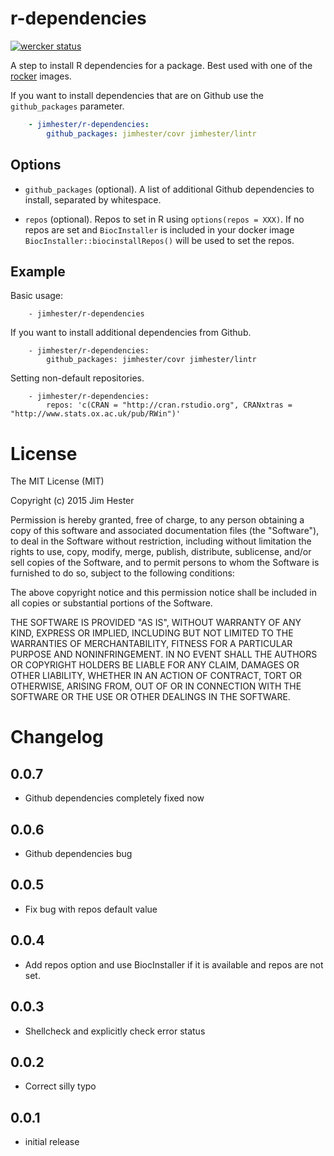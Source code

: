 # r-dependencies
[![wercker status](https://app.wercker.com/status/897ade61fbdb92ac450cf84c4006a281/s "wercker status")](https://app.wercker.com/project/bykey/897ade61fbdb92ac450cf84c4006a281)

A step to install R dependencies for a package.  Best used with one of the
[rocker](https://registry.hub.docker.com/repos/rocker/) images.

If you want to install dependencies that are on Github use the `github_packages`
parameter.


```yaml
    - jimhester/r-dependencies:
        github_packages: jimhester/covr jimhester/lintr
```

## Options
* `github_packages` (optional). A list of additional Github dependencies to
  install, separated by whitespace.

* `repos` (optional). Repos to set in R using `options(repos = XXX)`.  If no
  repos are set and `BiocInstaller` is included in your docker image
  `BiocInstaller::biocinstallRepos()` will be used to set the repos.

## Example

Basic usage:
```
    - jimhester/r-dependencies
```

If you want to install additional dependencies from Github.

```
    - jimhester/r-dependencies:
        github_packages: jimhester/covr jimhester/lintr
```

Setting non-default repositories.

```
    - jimhester/r-dependencies:
        repos: 'c(CRAN = "http://cran.rstudio.org", CRANxtras = "http://www.stats.ox.ac.uk/pub/RWin")'
```

# License

The MIT License (MIT)

Copyright (c) 2015 Jim Hester

Permission is hereby granted, free of charge, to any person obtaining a copy of
this software and associated documentation files (the "Software"), to deal in
the Software without restriction, including without limitation the rights to
use, copy, modify, merge, publish, distribute, sublicense, and/or sell copies of
the Software, and to permit persons to whom the Software is furnished to do so,
subject to the following conditions:

The above copyright notice and this permission notice shall be included in all
copies or substantial portions of the Software.

THE SOFTWARE IS PROVIDED "AS IS", WITHOUT WARRANTY OF ANY KIND, EXPRESS OR
IMPLIED, INCLUDING BUT NOT LIMITED TO THE WARRANTIES OF MERCHANTABILITY, FITNESS
FOR A PARTICULAR PURPOSE AND NONINFRINGEMENT. IN NO EVENT SHALL THE AUTHORS OR
COPYRIGHT HOLDERS BE LIABLE FOR ANY CLAIM, DAMAGES OR OTHER LIABILITY, WHETHER
IN AN ACTION OF CONTRACT, TORT OR OTHERWISE, ARISING FROM, OUT OF OR IN
CONNECTION WITH THE SOFTWARE OR THE USE OR OTHER DEALINGS IN THE SOFTWARE.

# Changelog

## 0.0.7
- Github dependencies completely fixed now

## 0.0.6
- Github dependencies bug

## 0.0.5
- Fix bug with repos default value

## 0.0.4
- Add repos option and use BiocInstaller if it is available and repos are not
  set.

## 0.0.3
- Shellcheck and explicitly check error status

## 0.0.2
- Correct silly typo

## 0.0.1
- initial release
